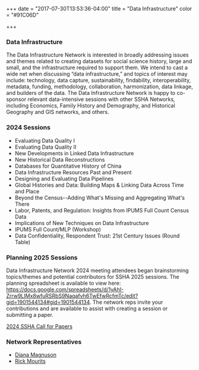 +++
date = "2017-07-30T13:53:36-04:00"
title = "Data Infrastructure"
color = "#91C06D"

+++

### Data Infrastructure

The Data Infrastructure Network is interested in broadly addressing issues and themes related to creating datasets for social science history, large and small, and the infrastructure required to support them. We intend to cast a wide net when discussing “data infrastructure,” and topics of interest may include: technology, data capture, sustainability, findability, interoperability, metadata, funding, methodology, collaboration, harmonization, data linkage, and builders of the data. The Data Infrastructure Network is happy to co-sponsor relevant data-intensive sessions with other SSHA Networks, including Economics, Family History and Demography, and Historical Geography and GIS networks, and others.

### 2024 Sessions

- Evaluating Data Quality I
- Evaluating Data Quality II
- New Developments in Linked Data Infrastructure
- New Historical Data Reconstructions
- Databases for Quantitative History of China
- Data Infrastructure Resources Past and Present
- Designing and Evaluating Data Pipelines
- Global Histories and Data: Building Maps & Linking Data Across Time and Place
- Beyond the Census--Adding What's Missing and Aggregating What's There
- Labor, Patents, and Regulation: Insights from IPUMS Full Count Census Data
- Implications of New Techniques on Data Infrastructure
- IPUMS Full Count/MLP (Workshop)
- Data Confidentiality, Respondent Trust: 21st Century Issues (Round Table)


### Planning 2025 Sessions

Data Infrastructure Network 2024 meeting attendees began brainstorming topics/themes and potential contributors for SSHA 2025 sessions. The planning spreadsheet is available to view here: https://docs.google.com/spreadsheets/d/1yAhI-Zrrw9LIMx8wfuRSRbS9Naqafvh6TwEfwRcfmTc/edit?gid=1901544134#gid=1901544134. The network reps invite your contributions and are available to assist with creating a session or submitting a paper.

[2024 SSHA Call for Papers](https://ssha.org/files/2024_SSHA_CFP.pdf)  

### Network Representatives

- [Diana Magnuson](mailto:magn0031@umn.edu)  
- [Rick Mourits](mailto:rick.mourits@iisg.nl)  
